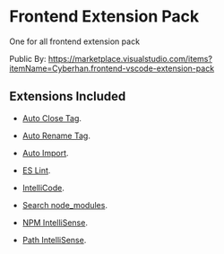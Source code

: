 # Frontend Extension Pack

One for all frontend extension pack

Public By: https://marketplace.visualstudio.com/items?itemName=Cyberhan.frontend-vscode-extension-pack

## Extensions Included
* [Auto Close Tag](https://marketplace.visualstudio.com/items?itemName=formulahendry.auto-close-tag). 

* [Auto Rename Tag](https://marketplace.visualstudio.com/items?itemName=formulahendry.auto-rename-tag). 

* [Auto Import](https://marketplace.visualstudio.com/items?itemName=steoates.autoimport). 

* [ES Lint](https://marketplace.visualstudio.com/items?itemName=dbaeumer.vscode-eslint). 

* [IntelliCode](https://marketplace.visualstudio.com/items?itemName=VisualStudioExptTeam.vscodeintellicode). 

* [Search node_modules](https://marketplace.visualstudio.com/items?itemName=jasonnutter.search-node-modules). 

* [NPM IntelliSense](https://marketplace.visualstudio.com/items?itemName=christian-kohler.npm-intellisense). 

* [Path IntelliSense](https://marketplace.visualstudio.com/items?itemName=christian-kohler.path-intellisense). 
